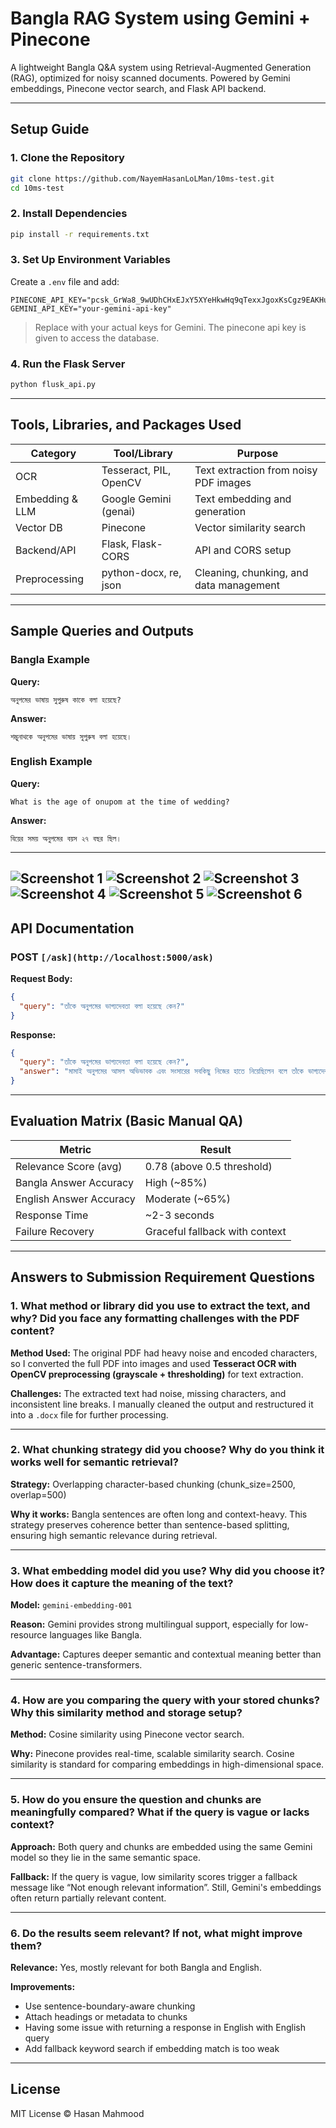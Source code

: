 
#  Bangla RAG System using Gemini + Pinecone

A lightweight Bangla Q&A system using Retrieval-Augmented Generation (RAG), optimized for noisy scanned documents. Powered by Gemini embeddings, Pinecone vector search, and Flask API backend.

---

##  Setup Guide

### 1. Clone the Repository

```bash
git clone https://github.com/NayemHasanLoLMan/10ms-test.git
cd 10ms-test
```

### 2. Install Dependencies

```bash
pip install -r requirements.txt
```

### 3. Set Up Environment Variables

Create a `.env` file and add:

```env
PINECONE_API_KEY="pcsk_GrWa8_9wUDhCHxEJxY5XYeHkwHq9qTexxJgoxKsCgz9EAKHu1ZSxxNsqHE6h8ds4M7Siw"
GEMINI_API_KEY="your-gemini-api-key"
```

>  Replace with your actual keys for Gemini. The pinecone api key is given to access the database.

### 4. Run the Flask Server

```bash
python flusk_api.py
```

---

## Tools, Libraries, and Packages Used

| Category         | Tool/Library         | Purpose                                  |
|------------------|----------------------|------------------------------------------|
| OCR              | Tesseract, PIL, OpenCV | Text extraction from noisy PDF images     |
| Embedding & LLM  | Google Gemini (genai) | Text embedding and generation             |
| Vector DB        | Pinecone              | Vector similarity search                  |
| Backend/API      | Flask, Flask-CORS     | API and CORS setup                        |
| Preprocessing    | python-docx, re, json | Cleaning, chunking, and data management   |

---

## Sample Queries and Outputs

### Bangla Example

**Query:**
```
অনুপমের ভাষায় সুপুরুষ কাকে বলা হয়েছে?
```

**Answer:**
```
শম্ভুনাথকে অনুপমের ভাষায় সুপুরুষ বলা হয়েছে।
```

### English Example

**Query:**
```
What is the age of onupom at the time of wedding?
```

**Answer:**
```
বিয়ের সময় অনুপমের বয়স ২৭ বছর ছিল।
```

---
![Screenshot 1](Images/Screenshot%202025-07-26%20202001.png)
![Screenshot 2](Images/Screenshot%202025-07-26%20202101.png)
![Screenshot 3](Images/Screenshot%202025-07-26%20202205.png)
![Screenshot 4](Images/image%20copy%202.png)
![Screenshot 5](Images/image%20copy.png)
![Screenshot 6](Images/image.png)
---

## API Documentation

### POST `[/ask](http://localhost:5000/ask)`

**Request Body:**
```json
{
  "query": "তাঁকে অনুপমের ভাগ্যদেবতা বলা হয়েছে কেন?"
}
```

**Response:**
```json
{
  "query": "তাঁকে অনুপমের ভাগ্যদেবতা বলা হয়েছে কেন?",
  "answer": "মামাই অনুপমের আসল অভিভাবক এবং সংসারের সবকিছু নিজের হাতে নিয়েছিলেন বলে তাঁকে ভাগ্যদেবতা বলা হয়েছে।"
}
```

---



##  Evaluation Matrix (Basic Manual QA)

| Metric                    | Result                         |
|---------------------------|--------------------------------|
| Relevance Score (avg)     | 0.78 (above 0.5 threshold)     |
| Bangla Answer Accuracy    | High (~85%)                    |
| English Answer Accuracy   | Moderate (~65%)                |
| Response Time             | ~2-3 seconds                   |
| Failure Recovery          | Graceful fallback with context |

---

##  Answers to Submission Requirement Questions

### 1. What method or library did you use to extract the text, and why? Did you face any formatting challenges with the PDF content?

**Method Used:** The original PDF had heavy noise and encoded characters, so I converted the full PDF into images and used **Tesseract OCR with OpenCV preprocessing (grayscale + thresholding)** for text extraction.

**Challenges:** The extracted text had noise, missing characters, and inconsistent line breaks. I manually cleaned the output and restructured it into a `.docx` file for further processing.

---

### 2. What chunking strategy did you choose? Why do you think it works well for semantic retrieval?

**Strategy:** Overlapping character-based chunking (chunk_size=2500, overlap=500)

**Why it works:** Bangla sentences are often long and context-heavy. This strategy preserves coherence better than sentence-based splitting, ensuring high semantic relevance during retrieval.

---

### 3. What embedding model did you use? Why did you choose it? How does it capture the meaning of the text?

**Model:** `gemini-embedding-001`

**Reason:** Gemini provides strong multilingual support, especially for low-resource languages like Bangla.

**Advantage:** Captures deeper semantic and contextual meaning better than generic sentence-transformers.

---

### 4. How are you comparing the query with your stored chunks? Why this similarity method and storage setup?

**Method:** Cosine similarity using Pinecone vector search.

**Why:** Pinecone provides real-time, scalable similarity search. Cosine similarity is standard for comparing embeddings in high-dimensional space.

---

### 5. How do you ensure the question and chunks are meaningfully compared? What if the query is vague or lacks context?

**Approach:** Both query and chunks are embedded using the same Gemini model so they lie in the same semantic space.

**Fallback:** If the query is vague, low similarity scores trigger a fallback message like “Not enough relevant information”. Still, Gemini's embeddings often return partially relevant content.

---

### 6. Do the results seem relevant? If not, what might improve them?

**Relevance:** Yes, mostly relevant for both Bangla and English.

**Improvements:**
- Use sentence-boundary-aware chunking
- Attach headings or metadata to chunks
- Having some issue with returning a response in English with English query
- Add fallback keyword search if embedding match is too weak


---

##  License

MIT License © Hasan Mahmood
